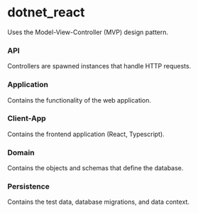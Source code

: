 # dotnet_react

Uses the Model-View-Controller (MVP) design pattern.

### API

Controllers are spawned instances that handle HTTP requests.

### Application

Contains the functionality of the web application.

### Client-App

Contains the frontend application (React, Typescript).

### Domain

Contains the objects and schemas that define the database.

### Persistence

Contains the test data, database migrations, and data context.



